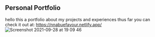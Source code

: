 ## Personal Portfolio

hello this a portfolio about my projects and experiences thus far
you can check it out at: https://nnabuefavour.netlify.app/
![Screenshot 2021-09-28 at 19 09 46](https://user-images.githubusercontent.com/81357407/135142285-04f93cf1-26ac-4247-817b-99e595e4b759.png)
